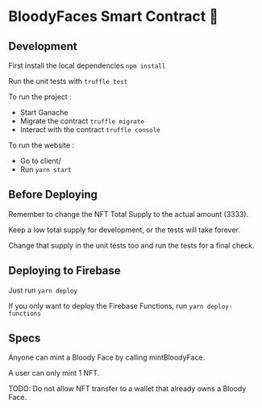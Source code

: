 # BloodyFaces Smart Contract 👊

## Development

First install the local dependencies
`npm install`

Run the unit tests with `truffle test`

To run the project :
- Start Ganache
- Migrate the contract `truffle migrate`
- Interact with the contract `truffle console`

To run the website :
- Go to client/
- Run `yarn start`

## Before Deploying

Remember to change the NFT Total Supply to the actual amount (3333).

Keep a low total supply for development, or the tests will take forever.

Change that supply in the unit tests too and run the tests for a final check.

## Deploying to Firebase

Just run `yarn deploy`

If you only want to deploy the Firebase Functions, run `yarn deploy-functions`

## Specs

Anyone can mint a Bloody Face by calling mintBloodyFace.

A user can only mint 1 NFT.

TODO: Do not allow NFT transfer to a wallet that already owns a Bloody Face.
